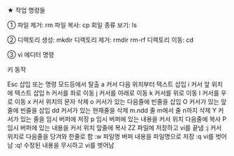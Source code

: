 ★ 작업 명령들

①  파일 제거:   rm
    파일 복사:   cp
    회일 종류 보기: ls

② 디렉토리 생성:   mkdir
   디렉토리 제거:   rmdir          rm-rf
   디렉토리 이동:   cd

③ vi 에디터 명령

키            동작

Esc          삽입 또는 명령 모드등에서 탈출
a            커서 다음 위치부터 텍스트 삽입
i            커서 앞 위치에 텍스트 삽입
h            커서를 좌로 이동
j            커서를 아래로 이동
k            커서를 위로 이동
l            커서를 우로 이동
x            커서 위치의 문자 삭제
o            커서가 있는 다음줄에 빈줄을 삽입
O            커서가 있는 앞줄에 빈줄을 삽입
dd           커서가 있는 현재줄을 삭제
m.ndd        줄 m에서 줄 n까지 삭제
Y            커서가 있는 줄을 임시 버퍼에 저장
p            임시 버퍼에 있는 내용을 커서 위치 다음줄에 복사
P            임시 버퍼에 있는 내용을 커서 위치 앞줄에 복사
ZZ           파일에 저장하고 vi를 끝냄
:j           커서 위치로 다음줄을 당겨와 한줄로 함
:w 파일명      버퍼 내용을 파일명으로 저장
:q           vi를 벗어남
:q!          수정된 내용을 무시하고 vi를 벗어남